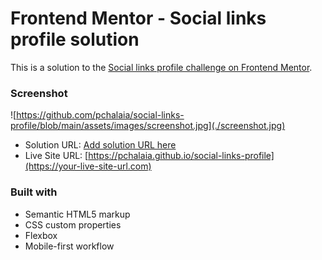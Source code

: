 # Frontend Mentor - Social links profile solution

This is a solution to the [Social links profile challenge on Frontend Mentor](https://www.frontendmentor.io/challenges/social-links-profile-UG32l9m6dQ). 



### Screenshot

![https://github.com/pchalaia/social-links-profile/blob/main/assets/images/screenshot.jpg](./screenshot.jpg)


- Solution URL: [Add solution URL here](https://your-solution-url.com)
- Live Site URL: [https://pchalaia.github.io/social-links-profile](https://your-live-site-url.com)


### Built with

- Semantic HTML5 markup
- CSS custom properties
- Flexbox
- Mobile-first workflow

